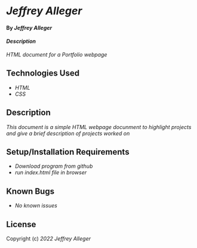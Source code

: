 # _Jeffrey Alleger_
 
#### By _**Jeffrey Alleger**_
 
#### _Description_
 
_HTML document for a Portfolio webpage_
 
## Technologies Used
 
* _HTML_
* _CSS_
 
## Description
 
_This document is a simple HTML webpage docunment to highlight projects and give a brief description of projects worked on_
 
## Setup/Installation Requirements
 
* _Download program from github_
* _run index.html file in browser_
 
## Known Bugs
 
* _No known issues_
 
## License
 
 
Copyright (c) _2022_ _Jeffrey Alleger_